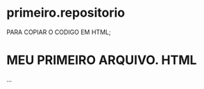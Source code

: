# primeiro.repositorio

PARA COPIAR O CODIGO EM HTML;
<HTML> 
  <H1>MEU PRIMEIRO ARQUIVO. HTML</H1>
  <HTML>
  ...
  
